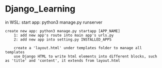 # Django_Learning

in WSL:
    start app:  python3 manage.py runserver

    create new app: python3 manage.py startapp [APP_NAME]
        1: add new app's route into main app's urls.py
        2: add new app into setting.py INSTALLED_APPS

        create a 'layout.html' under templates folder to manage all templates
        use Django HTML to write html elements into different blocks, such as 'title' and 'content', it extends from layout.html